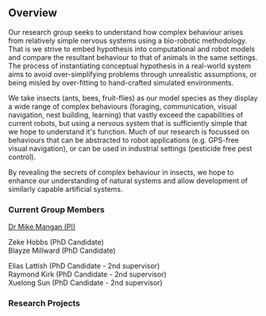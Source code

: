 ## Overview

Our research group seeks to understand how complex behaviour arises from relatively simple nervous systems using a bio-robotic methodology.   That is we strive to embed hypothesis into computational and robot models and compare the resultant behaviour to that of animals in the same settings.  The process of instantiating conceptual hypothesis in a real-world system aims to avoid over-simplifying problems through unrealistic assumptions, or being misled by over-fitting to hand-crafted  simulated environments.

We take insects (ants, bees, fruit-flies) as our model species as they display a wide range of complex behaviours (foraging, communication, visual navigation, nest building, learning) that vastly exceed the capabilities of current robots, but using a nervous system that is sufficiently simple that we hope to understand it's function.  Much of our research is focussed on behaviours that can be abstracted to robot applications (e.g. GPS-free visual navigation), or can be used in industrial settings (pesticide free pest control).  

By revealing the secrets of complex behaviour in insects, we hope to enhance our understanding of natural systems and allow development of similarly capable artificial systems.

### Current Group Members
 [Dr Mike Mangan (PI)](https://michaelmangan.github.io/)

Zeke Hobbs (PhD Candidate)  
Blayze Millward (PhD Candidate)

Elias Lattish (PhD Candidate - 2nd supervisor)     
Raymond Kirk (PhD Candidate - 2nd supervisor)   
Xuelong Sun (PhD Candidate - 2nd supervisor)  

### Research Projects
